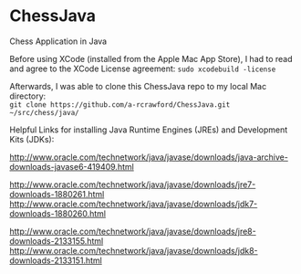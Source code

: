 # ChessJava

Chess Application in Java

Before using XCode (installed from the Apple Mac App Store), I had to read and agree to the XCode License agreement: `sudo xcodebuild -license`

Afterwards, I was able to clone this ChessJava repo to my local Mac directory:<br>
`git clone https://github.com/a-rcrawford/ChessJava.git ~/src/chess/java/`

Helpful Links for installing Java Runtime Engines (JREs) and Development Kits (JDKs):

http://www.oracle.com/technetwork/java/javase/downloads/java-archive-downloads-javase6-419409.html

http://www.oracle.com/technetwork/java/javase/downloads/jre7-downloads-1880261.html
http://www.oracle.com/technetwork/java/javase/downloads/jdk7-downloads-1880260.html

http://www.oracle.com/technetwork/java/javase/downloads/jre8-downloads-2133155.html
http://www.oracle.com/technetwork/java/javase/downloads/jdk8-downloads-2133151.html

